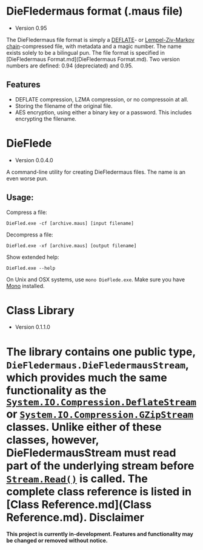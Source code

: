 ﻿DieFledermaus format (.maus file)
=================================
* Version 0.95

The DieFledermaus file format is simply a [DEFLATE](http://en.wikipedia.org/wiki/DEFLATE)- or [Lempel-Ziv-Markov chain](https://en.wikipedia.org/wiki/Lempel%E2%80%93Ziv%E2%80%93Markov_chain_algorithm)-compressed file, with metadata and a magic number. The name exists solely to be a bilingual pun. The file format is specified in [DieFledermaus Format.md](DieFledermaus Format.md). Two version numbers are defined: 0.94 (depreciated) and 0.95.

Features
--------
* DEFLATE compression, LZMA compression, or no compressoin at all.
* Storing the filename of the original file.
* AES encryption, using either a binary key or a password. This includes encrypting the filename.

DieFlede
========
* Version 0.0.4.0

A command-line utility for creating DieFledermaus files. The name is an even worse pun.

Usage:
------
Compress a file:
```
DieFled.exe -cf [archive.maus] [input filename]
```

Decompress a file:
```
DieFled.exe -xf [archive.maus] [output filename]
```

Show extended help:
```
DieFled.exe --help
```

On Unix and OSX systems, use `mono DieFlede.exe`. Make sure you have [Mono](http://www.mono-project.com/) installed.

Class Library
=============
* Version 0.1.1.0

The library contains one public type, `DieFledermaus.DieFledermausStream`, which provides much the same functionality as the [`System.IO.Compression.DeflateStream`](https://msdn.microsoft.com/en-us/library/system.io.compression.deflatestream.aspx) or [`System.IO.Compression.GZipStream`](https://msdn.microsoft.com/en-us/library/system.io.compression.gzipstream.aspx) classes. Unlike either of these classes, however, DieFledermausStream must read part of the underlying stream before [`Stream.Read()`](https://msdn.microsoft.com/en-us/library/system.io.stream.read%28v=vs.110%29.aspx) is called. The complete class reference is listed in [Class Reference.md](Class Reference.md).
Disclaimer
==========
**This project is currently in-development. Features and functionality may be changed or removed without notice.**
